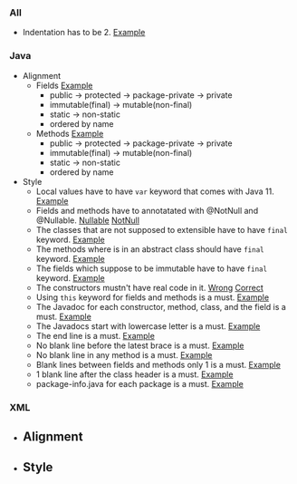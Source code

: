 ### All
- Indentation has to be 2. [Example](https://prnt.sc/ux5t5u)
### Java
- Alignment
  - Fields [Example](https://prnt.sc/vr9w9n)
    - public -> protected -> package-private -> private
    - immutable(final) -> mutable(non-final)
    - static -> non-static
    - ordered by name
  - Methods [Example](https://prnt.sc/vra5s9)
    - public -> protected -> package-private -> private
    - immutable(final) -> mutable(non-final)
    - static -> non-static
    - ordered by name
- Style
  - Local values have to have `var` keyword that comes with Java 11. [Example](https://prnt.sc/ux5xbp)
  - Fields and methods have to annotatated with @NotNull and @Nullable. [Nullable](https://prnt.sc/ux5wjy) [NotNull](https://prnt.sc/ux5wos)
  - The classes that are not supposed to extensible have to have `final` keyword. [Example](https://prnt.sc/ux5wca)
  - The methods where is in an abstract class should have `final` keyword. [Example](https://prnt.sc/ux5w4z)
  - The fields which suppose to be immutable have to have `final` keyword. [Example](https://prnt.sc/ux5vs5)
  - The constructors mustn't have real code in it. [Wrong](https://prnt.sc/ux5v1o) [Correct](https://prnt.sc/ux5veo)
  - Using `this` keyword for fields and methods is a must. [Example](https://prnt.sc/ux5uhg)
  - The Javadoc for each constructor, method, class, and the field is a must. [Example](https://prnt.sc/ux5u87)
  - The Javadocs start with lowercase letter is a must. [Example](https://prnt.sc/ux8b84)
  - The end line is a must. [Example](https://prnt.sc/ux5ts1)
  - No blank line before the latest brace is a must. [Example](https://prnt.sc/ux5svn)
  - No blank line in any method is a must. [Example](https://prnt.sc/ux5y6v)
  - Blank lines between fields and methods only 1 is a must. [Example](https://prnt.sc/ux5zk4)
  - 1 blank line after the class header is a must. [Example](https://prnt.sc/ux5zy8)
  - package-info.java for each package is a must. [Example](https://prnt.sc/ux6u2k)
### XML
- Alignment
  -
- Style
  -
